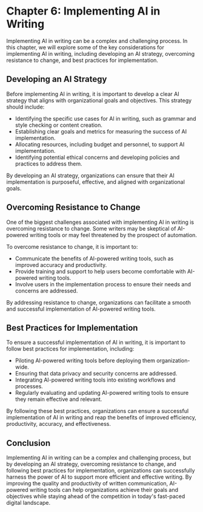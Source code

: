 Chapter 6: Implementing AI in Writing
=====================================

Implementing AI in writing can be a complex and challenging process. In this chapter, we will explore some of the key considerations for implementing AI in writing, including developing an AI strategy, overcoming resistance to change, and best practices for implementation.

Developing an AI Strategy
-------------------------

Before implementing AI in writing, it is important to develop a clear AI strategy that aligns with organizational goals and objectives. This strategy should include:

* Identifying the specific use cases for AI in writing, such as grammar and style checking or content creation.
* Establishing clear goals and metrics for measuring the success of AI implementation.
* Allocating resources, including budget and personnel, to support AI implementation.
* Identifying potential ethical concerns and developing policies and practices to address them.

By developing an AI strategy, organizations can ensure that their AI implementation is purposeful, effective, and aligned with organizational goals.

Overcoming Resistance to Change
-------------------------------

One of the biggest challenges associated with implementing AI in writing is overcoming resistance to change. Some writers may be skeptical of AI-powered writing tools or may feel threatened by the prospect of automation.

To overcome resistance to change, it is important to:

* Communicate the benefits of AI-powered writing tools, such as improved accuracy and productivity.
* Provide training and support to help users become comfortable with AI-powered writing tools.
* Involve users in the implementation process to ensure their needs and concerns are addressed.

By addressing resistance to change, organizations can facilitate a smooth and successful implementation of AI-powered writing tools.

Best Practices for Implementation
---------------------------------

To ensure a successful implementation of AI in writing, it is important to follow best practices for implementation, including:

* Piloting AI-powered writing tools before deploying them organization-wide.
* Ensuring that data privacy and security concerns are addressed.
* Integrating AI-powered writing tools into existing workflows and processes.
* Regularly evaluating and updating AI-powered writing tools to ensure they remain effective and relevant.

By following these best practices, organizations can ensure a successful implementation of AI in writing and reap the benefits of improved efficiency, productivity, accuracy, and effectiveness.

Conclusion
----------

Implementing AI in writing can be a complex and challenging process, but by developing an AI strategy, overcoming resistance to change, and following best practices for implementation, organizations can successfully harness the power of AI to support more efficient and effective writing. By improving the quality and productivity of written communication, AI-powered writing tools can help organizations achieve their goals and objectives while staying ahead of the competition in today's fast-paced digital landscape.
